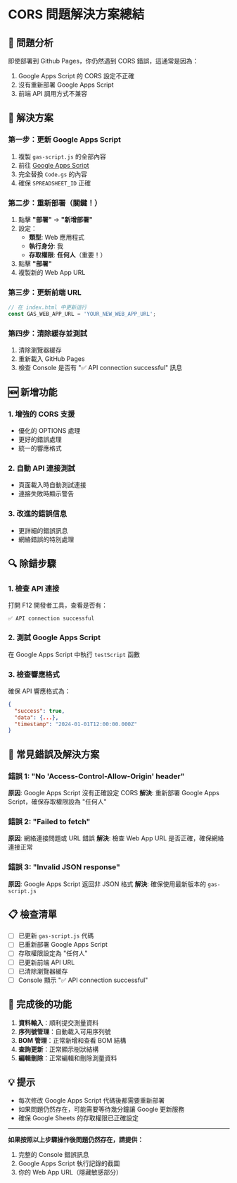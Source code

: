 # CORS 問題解決方案總結

## 🎯 問題分析
即使部署到 Github Pages，你仍然遇到 CORS 錯誤，這通常是因為：
1. Google Apps Script 的 CORS 設定不正確
2. 沒有重新部署 Google Apps Script
3. 前端 API 調用方式不兼容

## 🔧 解決方案

### 第一步：更新 Google Apps Script
1. 複製 `gas-script.js` 的全部內容
2. 前往 [Google Apps Script](https://script.google.com/)
3. 完全替換 `Code.gs` 的內容
4. 確保 `SPREADSHEET_ID` 正確

### 第二步：重新部署（關鍵！）
1. 點擊 **"部署"** → **"新增部署"**
2. 設定：
   - **類型**: Web 應用程式
   - **執行身分**: 我
   - **存取權限**: **任何人**（重要！）
3. 點擊 **"部署"**
4. 複製新的 Web App URL

### 第三步：更新前端 URL
```javascript
// 在 index.html 中更新這行
const GAS_WEB_APP_URL = 'YOUR_NEW_WEB_APP_URL';
```

### 第四步：清除緩存並測試
1. 清除瀏覽器緩存
2. 重新載入 GitHub Pages
3. 檢查 Console 是否有 "✅ API connection successful" 訊息

## 🆕 新增功能

### 1. 增強的 CORS 支援
- 優化的 OPTIONS 處理
- 更好的錯誤處理
- 統一的響應格式

### 2. 自動 API 連接測試
- 頁面載入時自動測試連接
- 連接失敗時顯示警告

### 3. 改進的錯誤信息
- 更詳細的錯誤訊息
- 網絡錯誤的特別處理

## 🔍 除錯步驟

### 1. 檢查 API 連接
打開 F12 開發者工具，查看是否有：
```
✅ API connection successful
```

### 2. 測試 Google Apps Script
在 Google Apps Script 中執行 `testScript` 函數

### 3. 檢查響應格式
確保 API 響應格式為：
```json
{
  "success": true,
  "data": {...},
  "timestamp": "2024-01-01T12:00:00.000Z"
}
```

## 🚨 常見錯誤及解決方案

### 錯誤 1: "No 'Access-Control-Allow-Origin' header"
**原因**: Google Apps Script 沒有正確設定 CORS
**解決**: 重新部署 Google Apps Script，確保存取權限設為 "任何人"

### 錯誤 2: "Failed to fetch"
**原因**: 網絡連接問題或 URL 錯誤
**解決**: 檢查 Web App URL 是否正確，確保網絡連接正常

### 錯誤 3: "Invalid JSON response"
**原因**: Google Apps Script 返回非 JSON 格式
**解決**: 確保使用最新版本的 `gas-script.js`

## 📋 檢查清單

- [ ] 已更新 `gas-script.js` 代碼
- [ ] 已重新部署 Google Apps Script
- [ ] 存取權限設定為 "任何人"
- [ ] 已更新前端 API URL
- [ ] 已清除瀏覽器緩存
- [ ] Console 顯示 "✅ API connection successful"

## 🎉 完成後的功能

1. **資料輸入**：順利提交測量資料
2. **序列號管理**：自動載入可用序列號
3. **BOM 管理**：正常新增和查看 BOM 結構
4. **查詢更新**：正常顯示樹狀結構
5. **編輯刪除**：正常編輯和刪除測量資料

## 💡 提示

- 每次修改 Google Apps Script 代碼後都需要重新部署
- 如果問題仍然存在，可能需要等待幾分鐘讓 Google 更新服務
- 確保 Google Sheets 的存取權限已正確設定

---

**如果按照以上步驟操作後問題仍然存在，請提供：**
1. 完整的 Console 錯誤訊息
2. Google Apps Script 執行記錄的截圖
3. 你的 Web App URL（隱藏敏感部分） 